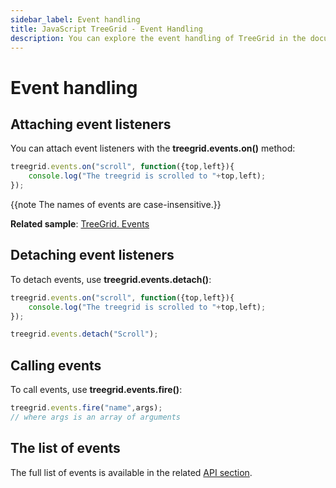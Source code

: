 ```yaml
---
sidebar_label: Event handling
title: JavaScript TreeGrid - Event Handling 
description: You can explore the event handling of TreeGrid in the documentation of the DHTMLX JavaScript UI library. Browse developer guides and API reference, try out code examples and live demos, and download a free 30-day evaluation version of DHTMLX Suite.
---
```


# Event handling

## Attaching event listeners

You can attach event listeners with the **treegrid.events.on()** method:

~~~js
treegrid.events.on("scroll", function({top,left}){
    console.log("The treegrid is scrolled to "+top,left);
});
~~~

{{note The names of events are case-insensitive.}}

**Related sample**: [TreeGrid. Events](https://snippet.dhtmlx.com/sgwnxshe)

## Detaching event listeners

To detach events, use **treegrid.events.detach()**:

~~~js
treegrid.events.on("scroll", function({top,left}){
    console.log("The treegrid is scrolled to "+top,left);
});

treegrid.events.detach("Scroll");
~~~

## Calling events

To call events, use **treegrid.events.fire()**:

~~~js
treegrid.events.fire("name",args);
// where args is an array of arguments
~~~

## The list of events

The full list of events is available in the related [API section](treegrid/api/api_overview.md#treegrid-events).
